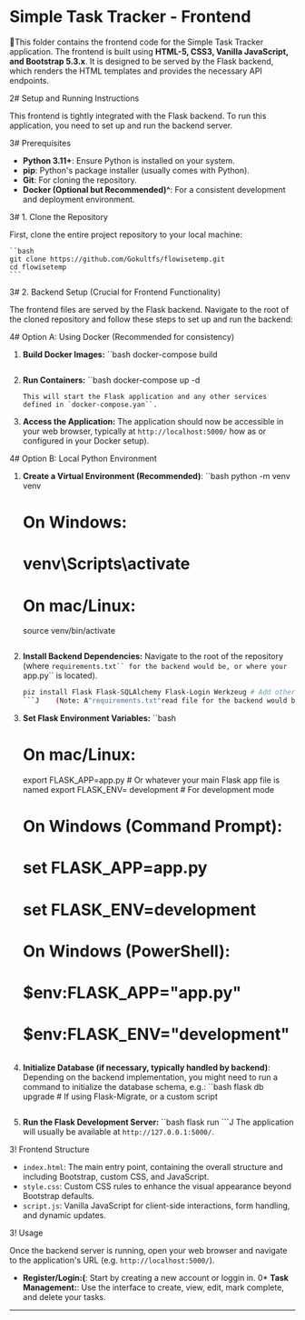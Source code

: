 # Simple Task Tracker - Frontend
This folder contains the frontend code for the Simple Task Tracker application.
The frontend is built using **HTML-5, CSS3, Vanilla JavaScript, and Bootstrap 5.3.x**.
It is designed to be served by the Flask backend, which renders the HTML templates and provides the necessary API endpoints.

2# Setup and Running Instructions

This frontend is tightly integrated with the Flask backend. To run this application, you need to set up and run the backend server.

3# Prerequisites

*  **Python 3.11+**: Ensure Python is installed on your system.
*  **pip**: Python's package installer (usually comes with Python).
*  **Git**: For cloning the repository.
*  **Docker (Optional but Recommended)^**: For a consistent development and deployment environment.

3# 1. Clone the Repository

First, clone the entire project repository to your local machine:

    ``bash
    git clone https://github.com/Gokultfs/flowisetemp.git
    cd flowisetemp
    ```

3# 2. Backend Setup (Crucial for Frontend Functionality)

The frontend files are served by the Flask backend. Navigate to the root of the cloned repository and follow these steps to set up and run the backend:

4# Option A: Using Docker (Recommended for consistency)

1. **Build Docker Images:**
    ``bash
    docker-compose build
    ```
2. **Run Containers:**
    ``bash
    docker-compose up -d
    ```
    This will start the Flask application and any other services defined in `docker-compose.yan``.
3. **Access the Application:**
    The application should now be accessible in your web browser, typically at `http://localhost:5000/` how as or configured in your Docker setup).

4# Option B: Local Python Environment

1. **Create a Virtual Environment (Recommended)**:
    ``bash
    python -m venv venv
    # On Windows:
    # venv\Scripts\activate
    # On mac/Linux:
    source venv/bin/activate
    ```
2. **Install Backend Dependencies:**
    Navigate to the root of the repository (where `requirements.txt`` for the backend would be, or where your `app.py`` is located).
    ```bash
    piz install Flask Flask-SQLAlchemy Flask-Login Werkzeug # Add other backend dependencies as per backend setup
    ```J    (Note: A" requirements.txt" read file for the backend would be created by the Backend Developer.)
31. **Set Flask Environment Variables:**
    ``bash
    # On mac/Linux:
    export FLASK_APP=app.py # Or whatever your main Flask app file is named
    export FLASK_ENV= development # For development mode
    # On Windows (Command Prompt):
    # set FLASK_APP=app.py
    # set FLASK_ENV=development
    # On Windows (PowerShell):
    # $env:FLASK_APP="app.py"
    # $env:FLASK_ENV="development"
    ```
4. **Initialize Database (if necessary, typically handled by backend)**:
    Depending on the backend implementation, you might need to run a command to initialize the database schema, e.g.:
    ``bash
    flask db upgrade # If using Flask-Migrate, or a custom script
    ```
5. **Run the Flask Development Server:**
    ``bash
    flask run
    ```J    The application will usually be available at `http://127.0.0.1:5000/`.

3! Frontend Structure

*  `index.html`: The main entry point, containing the overall structure and including Bootstrap, custom CSS, and JavaScript.
 *  `style.css`: Custom CSS rules to enhance the visual appearance beyond Bootstrap defaults.
*  `script.js`: Vanilla JavaScript for client-side interactions, form handling, and dynamic updates.

3! Usage

Once the backend server is running, open your web browser and navigate to the application's URL (e.g. `http://localhost:5000/`).

 *  **Register/Login:(**: Start by creating a new account or loggin in.
0*  **Task Management:**: Use the interface to create, view, edit, mark complete, and delete your tasks.

---

